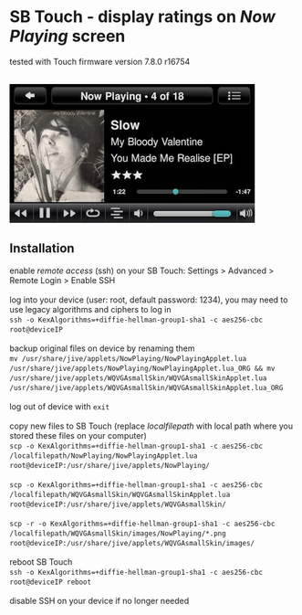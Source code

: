 SB Touch - display ratings on *Now Playing* screen
====
tested with Touch firmware version 7.8.0 r16754<br><br>

![screenshot1](../screenshots/touch.jpg)
<br>
## Installation

enable *remote access* (ssh) on your SB Touch: Settings > Advanced > Remote Login > Enable SSH
<br><br>
log into your device (user: root, default password: 1234), you may need to use legacy algorithms and ciphers to log in
<br>
`ssh -o KexAlgorithms=+diffie-hellman-group1-sha1 -c aes256-cbc root@deviceIP`
<br><br>
backup original files on device by renaming them
<br>
`mv /usr/share/jive/applets/NowPlaying/NowPlayingApplet.lua /usr/share/jive/applets/NowPlaying/NowPlayingApplet.lua_ORG && mv /usr/share/jive/applets/WQVGAsmallSkin/WQVGAsmallSkinApplet.lua /usr/share/jive/applets/WQVGAsmallSkin/WQVGAsmallSkinApplet.lua_ORG`
<br><br>
log out of device with `exit`
<br><br>
copy new files to SB Touch (replace *localfilepath* with local path where you stored these files on your computer)
<br>
`scp -o KexAlgorithms=+diffie-hellman-group1-sha1 -c aes256-cbc /localfilepath/NowPlaying/NowPlayingApplet.lua root@deviceIP:/usr/share/jive/applets/NowPlaying/`
<br><br>
`scp -o KexAlgorithms=+diffie-hellman-group1-sha1 -c aes256-cbc /localfilepath/WQVGAsmallSkin/WQVGAsmallSkinApplet.lua root@deviceIP:/usr/share/jive/applets/WQVGAsmallSkin/`
<br><br>
`scp -r -o KexAlgorithms=+diffie-hellman-group1-sha1 -c aes256-cbc /localfilepath/WQVGAsmallSkin/images/NowPlaying/*.png root@deviceIP:/usr/share/jive/applets/WQVGAsmallSkin/images/`
<br><br>
reboot SB Touch
<br>
`ssh -o KexAlgorithms=+diffie-hellman-group1-sha1 -c aes256-cbc root@deviceIP reboot`
<br><br>
disable SSH on your device if no longer needed